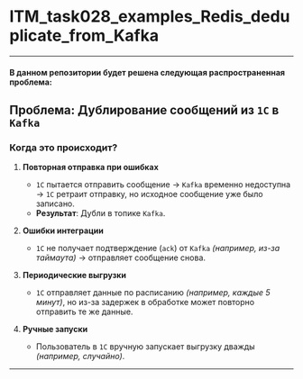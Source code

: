 # ITM_task028_examples_Redis_deduplicate_from_Kafka

---
#### В данном репозитории будет решена следующая распространенная проблема:

## **Проблема: **Дублирование** сообщений из `1С` в `Kafka`**

### **Когда это происходит?**
1. **Повторная отправка при ошибках**    
    - `1С` пытается отправить сообщение → `Kafka` временно недоступна → `1С` ретраит отправку, но исходное сообщение уже было записано.        
    - **Результат**: Дубли в топике `Kafka`.
    
2. **Ошибки интеграции**    
    - `1С` не получает подтверждение (`ack`) от `Kafka` *(например, из-за таймаута)* → отправляет сообщение снова.
      
3. **Периодические выгрузки**    
    - `1С` отправляет данные по расписанию *(например, каждые 5 минут)*, но из-за задержек в обработке может повторно отправить те же данные.
      
4. **Ручные запуски**    
    - Пользователь в `1С` вручную запускает выгрузку дважды *(например, случайно)*.

---
